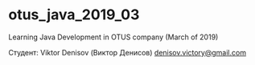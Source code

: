 # otus_java_2019_03
Learning Java Development in OTUS company (March of 2019)

Студент:
Viktor Denisov (Виктор Денисов)
denisov.victory@gmail.com
